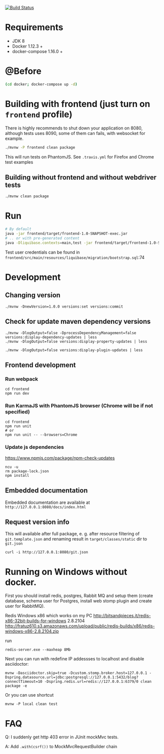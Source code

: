 [![Build Status](https://travis-ci.org/nikit-cpp/blog.svg?branch=master)](https://travis-ci.org/nikit-cpp/blog)

# Requirements

* JDK 8
* Docker 1.12.3 +
* docker-compose 1.16.0 +

# @Before

```bash
(cd docker; docker-compose up -d)
```

# Building with frontend (just turn on `frontend` profile)

There is highly recommends to shut down your application on 8080, although tests uses 8090, some of
them can fails, with websocket for example.
```bash
./mvnw -P frontend clean package
```

This will run tests on PhantomJS.
See `.travis.yml` for Firefox and Chrome test examples

## Building without frontend and without webdriver tests
```bash
./mvnw clean package
```


# Run
```bash
# By default
java -jar frontend/target/frontend-1.0-SNAPSHOT-exec.jar
# .. or with pre-generated content
java -Dliquibase.contexts=main,test -jar frontend/target/frontend-1.0-SNAPSHOT-exec.jar
```

Test user credentials can be found in `frontend/src/main/resources/liquibase/migration/bootstrap.sql`:74

# Development
## Changing version
```
./mvnw -DnewVersion=1.0.0 versions:set versions:commit
```

## Check for update maven dependency versions
```
./mvnw -DlogOutput=false -DprocessDependencyManagement=false versions:display-dependency-updates | less
./mvnw -DlogOutput=false versions:display-property-updates | less

./mvnw -DlogOutput=false versions:display-plugin-updates | less

```

## Frontend development

### Run webpack
```
cd frontend
npm run dev
```

### Run KarmaJS with PhantomJS browser (Chrome will be if not specified)
```
cd frontend
npm run unit
# or
npm run unit -- --browsers=Chrome
```

### Update js dependencies

https://www.npmjs.com/package/npm-check-updates

```
ncu -u
rm package-lock.json
npm install
```

## Embedded documentation

Embedded documentation are available at `http://127.0.0.1:8080/docs/index.html`


## Request version info 

This will available after full package, e. g. after resource filtering of `git.template.json` and renaming result in `target/classes/static` dir to `git.json`

```
curl -i http://127.0.0.1:8080/git.json
```

# Running on Windows without docker.

First you should install redis, postgres, Rabbit MQ and setup them (create database, schema user for Postgres, install web stomp plugin and create user for RabbitMQ).

Redis Windows x86 which works on my PC
http://bitsandpieces.it/redis-x86-32bit-builds-for-windows
2.8.2104 http://fratuz610.s3.amazonaws.com/upload/public/redis-builds/x86/redis-windows-x86-2.8.2104.zip

run
```
redis-server.exe --maxheap 8Mb
```

Next you can run with redefine IP addessses to localhost and disable asciidoctor:
```
mvnw -Dasciidoctor.skip=true -Dcustom.stomp.broker.host=127.0.0.1 -Dspring.datasource.url=jdbc:postgresql://127.0.0.1:5432/blog?connectTimeout=10 -Dspring.redis.url=redis://127.0.0.1:6379/0 clean package -e
```

Or you can use shortcut
```
mvnw -P local clean test
```

# FAQ

Q: I suddenly get http 403 error in JUnit mockMvc tests.

A: Add `.with(csrf())` to MockMvcRequestBuilder chain

